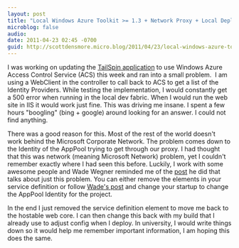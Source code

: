 ```yaml
---
layout: post
title: "Local Windows Azure Toolkit >= 1.3 + Network Proxy + Local Deploy = Demystified"
microblog: false
audio:
date: 2011-04-23 02:45 -0700
guid: http://scottdensmore.micro.blog/2011/04/23/local-windows-azure-toolkit-1-3-network-proxy-local-deploy-demystified.html
---
```


I was working on updating the [TailSpin application](http://wag.codeplex.com/) to use Windows Azure Access Control Service (ACS) this week and ran into a small problem.  I am using a WebClient in the controller to call back to ACS to get a list of the Identity Providers. While testing the implementation, I would constantly get a 500 error when running in the local dev fabric. When I would run the web site in IIS it would work just fine. This was driving me insane. I spent a few hours "boogling" (bing + google) around looking for an answer. I could not find anything.

There was a good reason for this. Most of the rest of the world doesn't work behind the Microsoft Corporate Network. The problem comes down to the Identity of the AppPool trying to get through our proxy. I had thought that this was network (meaning Microsoft Network) problem, yet I couldn't remember exactly where I had seen this before. Luckily, I work with some awesome people and Wade Wegner reminded me of the [post](http://www.wadewegner.com/2011/01/programmatically-changing-the-apppool-identity-in-a-windows-azure-web-role/) he did that talks about just this problem. You can either remove the <Sites> elements in your service definition or follow [Wade's post](http://www.wadewegner.com/2011/01/programmatically-changing-the-apppool-identity-in-a-windows-azure-web-role/) and change your startup to change the AppPool Identity for the project.

In the end I just removed the service definition <Sites> element to move me back to the hostable web core. I can then change this back with my build that I already use to adjust config when I deploy. In university, I would write things down so it would help me remember important information, I am hoping this does the same.